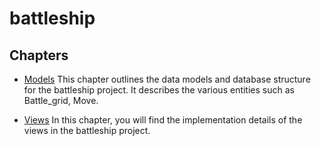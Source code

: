# battleship

## Chapters

* [Models](models.md) This chapter outlines the data models and database structure for the battleship project. It describes the various entities such as Battle_grid, Move.

* [Views](views.md) In this chapter, you will find the implementation details of the views in the battleship project. 